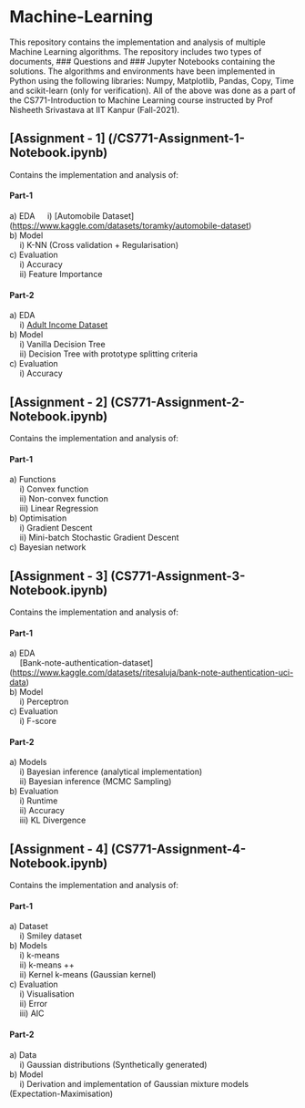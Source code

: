 # Machine-Learning


This repository contains the implementation and analysis of multiple Machine Learning algorithms. The repository includes two types of documents, ### Questions and ### Jupyter Notebooks containing the solutions. The algorithms and environments have been implemented in Python using the following libraries: Numpy, Matplotlib, Pandas, Copy, Time and scikit-learn (only for verification). All of the above was done as a part of the CS771-Introduction to Machine Learning course instructed by Prof Nisheeth Srivastava at IIT Kanpur (Fall-2021). 

## [Assignment - 1] (/CS771-Assignment-1-Notebook.ipynb)  

Contains the implementation and analysis of:  

#### Part-1  
a) EDA
&emsp;	i) [Automobile Dataset] (https://www.kaggle.com/datasets/toramky/automobile-dataset)  
b)  Model  
&emsp;	i) K-NN (Cross validation + Regularisation)   
c) Evaluation  
&emsp;	i) Accuracy  
&emsp;	ii) Feature Importance  

#### Part-2  
a) EDA  
&emsp;	i) [Adult Income Dataset](https://www.kaggle.com/datasets/wenruliu/adult-income-dataset)  
b)  Model  
&emsp;	i) Vanilla Decision Tree   
&emsp;	ii) Decision Tree with prototype splitting criteria   
c) Evaluation  
&emsp;	i) Accuracy  

## [Assignment - 2] (CS771-Assignment-2-Notebook.ipynb)  

Contains the implementation and analysis of:  

#### Part-1  
a) Functions  
&emsp;	i) Convex function  
&emsp;	ii) Non-convex function  
&emsp;	iii) Linear Regression  
b) Optimisation  
&emsp;	i) Gradient Descent  
&emsp;	ii) Mini-batch Stochastic Gradient Descent  
c) Bayesian network  

## [Assignment - 3] (CS771-Assignment-3-Notebook.ipynb)  
 
Contains the implementation and analysis of:  

#### Part-1  
a) EDA  
&emsp;	[Bank-note-authentication-dataset]  
(https://www.kaggle.com/datasets/ritesaluja/bank-note-authentication-uci-data)  
b) Model  
&emsp;	i) Perceptron  
c) Evaluation  
&emsp;	i) F-score  

#### Part-2  
a) Models  
&emsp;	i) Bayesian inference (analytical implementation)  
&emsp;	ii) Bayesian inference (MCMC Sampling)  
b) Evaluation  
&emsp;	i) Runtime  
&emsp;	ii) Accuracy  
&emsp;	iii) KL Divergence  

## [Assignment - 4] (CS771-Assignment-4-Notebook.ipynb)   

Contains the implementation and analysis of:  
 
#### Part-1  
a) Dataset  
&emsp;	i) Smiley dataset  
b) Models  
&emsp;	i) k-means  
&emsp;	ii) k-means ++  
&emsp;	ii) Kernel k-means (Gaussian kernel)  
c) Evaluation  
&emsp;	i) Visualisation  
&emsp;	ii) Error  
&emsp;	iii) AIC  

#### Part-2  
a) Data  
&emsp;	i) Gaussian distributions (Synthetically generated)  
b) Model   
&emsp;	i) Derivation and implementation of Gaussian mixture models (Expectation-Maximisation)  


